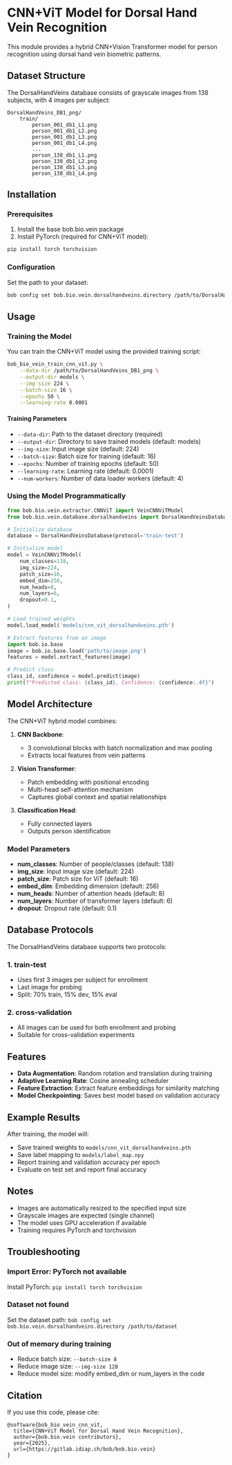 # CNN+ViT Model for Dorsal Hand Vein Recognition

This module provides a hybrid CNN+Vision Transformer model for person recognition using dorsal hand vein biometric patterns.

## Dataset Structure

The DorsalHandVeins database consists of grayscale images from 138 subjects, with 4 images per subject:

```
DorsalHandVeins_DB1_png/
    train/
        person_001_db1_L1.png
        person_001_db1_L2.png
        person_001_db1_L3.png
        person_001_db1_L4.png
        ...
        person_138_db1_L1.png
        person_138_db1_L2.png
        person_138_db1_L3.png
        person_138_db1_L4.png
```

## Installation

### Prerequisites

1. Install the base bob.bio.vein package
2. Install PyTorch (required for CNN+ViT model):

```bash
pip install torch torchvision
```

### Configuration

Set the path to your dataset:

```bash
bob config set bob.bio.vein.dorsalhandveins.directory /path/to/DorsalHandVeins_DB1_png
```

## Usage

### Training the Model

You can train the CNN+ViT model using the provided training script:

```bash
bob_bio_vein_train_cnn_vit.py \
    --data-dir /path/to/DorsalHandVeins_DB1_png \
    --output-dir models \
    --img-size 224 \
    --batch-size 16 \
    --epochs 50 \
    --learning-rate 0.0001
```

#### Training Parameters

- `--data-dir`: Path to the dataset directory (required)
- `--output-dir`: Directory to save trained models (default: models)
- `--img-size`: Input image size (default: 224)
- `--batch-size`: Batch size for training (default: 16)
- `--epochs`: Number of training epochs (default: 50)
- `--learning-rate`: Learning rate (default: 0.0001)
- `--num-workers`: Number of data loader workers (default: 4)

### Using the Model Programmatically

```python
from bob.bio.vein.extractor.CNNViT import VeinCNNViTModel
from bob.bio.vein.database.dorsalhandveins import DorsalHandVeinsDatabase

# Initialize database
database = DorsalHandVeinsDatabase(protocol='train-test')

# Initialize model
model = VeinCNNViTModel(
    num_classes=138,
    img_size=224,
    patch_size=16,
    embed_dim=256,
    num_heads=8,
    num_layers=6,
    dropout=0.1,
)

# Load trained weights
model.load_model('models/cnn_vit_dorsalhandveins.pth')

# Extract features from an image
import bob.io.base
image = bob.io.base.load('path/to/image.png')
features = model.extract_features(image)

# Predict class
class_id, confidence = model.predict(image)
print(f"Predicted class: {class_id}, Confidence: {confidence:.4f}")
```

## Model Architecture

The CNN+ViT hybrid model combines:

1. **CNN Backbone**: 
   - 3 convolutional blocks with batch normalization and max pooling
   - Extracts local features from vein patterns

2. **Vision Transformer**:
   - Patch embedding with positional encoding
   - Multi-head self-attention mechanism
   - Captures global context and spatial relationships

3. **Classification Head**:
   - Fully connected layers
   - Outputs person identification

### Model Parameters

- **num_classes**: Number of people/classes (default: 138)
- **img_size**: Input image size (default: 224)
- **patch_size**: Patch size for ViT (default: 16)
- **embed_dim**: Embedding dimension (default: 256)
- **num_heads**: Number of attention heads (default: 8)
- **num_layers**: Number of transformer layers (default: 6)
- **dropout**: Dropout rate (default: 0.1)

## Database Protocols

The DorsalHandVeins database supports two protocols:

### 1. train-test
- Uses first 3 images per subject for enrollment
- Last image for probing
- Split: 70% train, 15% dev, 15% eval

### 2. cross-validation
- All images can be used for both enrollment and probing
- Suitable for cross-validation experiments

## Features

- **Data Augmentation**: Random rotation and translation during training
- **Adaptive Learning Rate**: Cosine annealing scheduler
- **Feature Extraction**: Extract feature embeddings for similarity matching
- **Model Checkpointing**: Saves best model based on validation accuracy

## Example Results

After training, the model will:
- Save trained weights to `models/cnn_vit_dorsalhandveins.pth`
- Save label mapping to `models/label_map.npy`
- Report training and validation accuracy per epoch
- Evaluate on test set and report final accuracy

## Notes

- Images are automatically resized to the specified input size
- Grayscale images are expected (single channel)
- The model uses GPU acceleration if available
- Training requires PyTorch and torchvision

## Troubleshooting

### Import Error: PyTorch not available
Install PyTorch: `pip install torch torchvision`

### Dataset not found
Set the dataset path: `bob config set bob.bio.vein.dorsalhandveins.directory /path/to/dataset`

### Out of memory during training
- Reduce batch size: `--batch-size 8`
- Reduce image size: `--img-size 128`
- Reduce model size: modify embed_dim or num_layers in the code

## Citation

If you use this code, please cite:

```
@software{bob_bio_vein_cnn_vit,
  title={CNN+ViT Model for Dorsal Hand Vein Recognition},
  author={bob.bio.vein contributors},
  year={2025},
  url={https://gitlab.idiap.ch/bob/bob.bio.vein}
}
```
